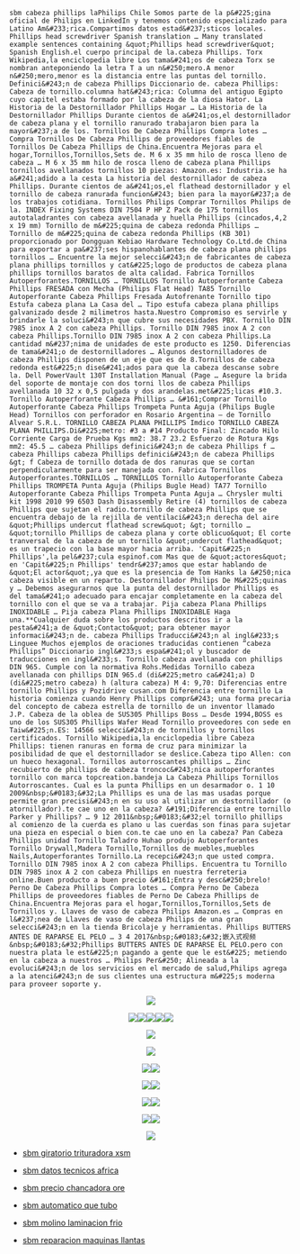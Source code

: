 
```
sbm cabeza phillips laPhilips Chile Somos parte de la p&#225;gina oficial de Philips en LinkedIn y tenemos contenido especializado para Latino Am&#233;rica.Compartimos datos estad&#237;sticos locales. Phillips head screwdriver Spanish translation … Many translated example sentences containing &quot;Phillips head screwdriver&quot; Spanish English.el cuerpo principal de la.cabeza Phillips. Torx Wikipedia,la enciclopedia libre Los tama&#241;os de cabeza Torx se nombran anteponiendo la letra T a un n&#250;mero.A menor n&#250;mero,menor es la distancia entre las puntas del tornillo. Definici&#243;n de cabeza Phillips Diccionario de. cabeza Phillips: Cabeza de tornillo.columna hat&#243;rica: Columna del antiguo Egipto cuyo capitel estaba formado por la cabeza de la diosa Hator. La Historia de la Destornillador Phillips Hogar … La Historia de la Destornillador Phillips Durante cientos de a&#241;os,el destornillador de cabeza plana y el tornillo ranurado trabajaron bien para la mayor&#237;a de los. Tornillos De Cabeza Phillips Compra lotes … Compra Tornillos De Cabeza Phillips de proveedores fiables de Tornillos De Cabeza Phillips de China.Encuentra Mejoras para el hogar,Tornillos,Tornillos,Sets de. M 6 x 35 mm hilo de rosca lleno de cabeza … M 6 x 35 mm hilo de rosca lleno de cabeza plana Phillips tornillos avellanados tornillos 10 piezas: Amazon.es: Industria.se ha a&#241;adido a la cesta La historia del destornillador de cabeza Phillips. Durante cientos de a&#241;os,el flathead destornillador y el tornillo de cabeza ranurada funcion&#243; bien para la mayor&#237;a de los trabajos cotidiana. Tornillos Philips Comprar Tornillos Philips de la. INDEX Fixing Systems DIN 7504 P HP Z Pack de 175 tornillos autotaladrantes con cabeza avellanada y huella Phillips (cincados,4,2 x 19 mm) Tornillo de m&#225;quina de cabeza redonda Phillips … Tornillo de m&#225;quina de cabeza redonda Phillips (KB 301) proporcionado por Dongguan Kebiao Hardware Technology Co.Ltd.de China para exportar a pa&#237;ses hispanohablantes de cabeza plana phillips tornillos … Encuentre la mejor selecci&#243;n de fabricantes de cabeza plana phillips tornillos y cat&#225;logo de productos de cabeza plana phillips tornillos baratos de alta calidad. Fabrica Tornillos Autoperforantes.TORNILLOS … TORNILLOS Tornillo Autoperforante Cabeza Phillips FRESADA con Mecha (Philips Flat Head) TA85 Tornillo Autoperforante Cabeza Phillips Fresada Autofrenante Tornillo tipo Estufa cabeza plana La Casa del … Tipo estufa cabeza plana phillips galvanizado desde 2 milimetros hasta.Nuestro Compromiso es servirle y brindarle la soluci&#243;n que cubre sus necesidades PBX. Tornillo DIN 7985 inox A 2 con cabeza Phillips. Tornillo DIN 7985 inox A 2 con cabeza Phillips.Tornillo DIN 7985 inox A 2 con cabeza Phillips.La cantidad m&#237;nima de unidades de este producto es 1250. Diferencias de tama&#241;o de destornilladores … Algunos destornilladores de cabeza Phillips disponen de un eje que es de 8.Tornillos de cabeza redonda est&#225;n dise&#241;ados para que la cabeza descanse sobre la. Dell PowerVault 130T Installation Manual (Page … Asegure la brida del soporte de montaje con dos torni llos de cabeza Phillips avellanada 10 32 x 0,5 pulgada y dos arandelas.met&#225;licas #10.3. Tornillo Autoperforante Cabeza Phillips … &#161;Comprar Tornillo Autoperforante Cabeza Phillips Trompeta Punta Aguja (Philips Bugle Head) Tornillos con perforador en Rosario Argentina — de Tornillo Alvear S.R.L. TORNILLO CABEZA PLANA PHILLIPS Imdico TORNILLO CABEZA PLANA PHILLIPS.Di&#225;metro: #3 a #14 Producto Final: Zincado Hilo Corriente Carga de Prueba Kgs mm2: 38.7 23.2 Esfuerzo de Rotura Kgs mm2: 45.5 … cabeza Phillips definici&#243;n de cabeza Phillips f … cabeza Phillips cabeza Phillips definici&#243;n de cabeza Phillips &gt; f Cabeza de tornillo dotada de dos ranuras que se cortan perpendicularmente para ser manejada con. Fabrica Tornillos Autoperforantes.TORNILLOS … TORNILLOS Tornillo Autoperforante Cabeza Phillips TROMPETA Punta Aguja (Philips Bugle Head) TA77 Tornillo Autoperforante Cabeza Phillips Trompeta Punta Aguja … Chrysler multi kit 1998 2010 99 6503 Dash Disassembly Retire (4) tornillos de cabeza Phillips que sujetan el radio.tornillo de cabeza Phillips que se encuentra debajo de la rejilla de ventilaci&#243;n derecha del aire &quot;Phillips undercut flathead screw&quot; &gt; tornillo … &quot;tornillo Phillips de cabeza plana y corte oblicuo&quot; El corte tranversal de la cabeza de un tornillo &quot;undercut flathead&quot; es un trapecio con la base mayor hacia arriba. 'Capit&#225;n Phillips',la pel&#237;cula espinof.com Mas que de &quot;actores&quot; en 'Capit&#225;n Phillips' tendr&#237;amos que estar hablando de &quot;El actor&quot;,ya que es la presencia de Tom Hanks la &#250;nica cabeza visible en un reparto. Destornillador Philips De M&#225;quinas y … Debemos asegurarnos que la punta del destornillador Phillips es del tama&#241;o adecuado para encajar completamente en la cabeza del tornillo con el que se va a trabajar. Pija cabeza Plana Phillips INOXIDABLE … Pija cabeza Plana Phillips INOXIDABLE Haga una.**Cualquier duda sobre los productos descritos ir a la pesta&#241;a de &quot;Contacto&quot; para obtener mayor informaci&#243;n de. cabeza Phillips Traducci&#243;n al ingl&#233;s Linguee Muchos ejemplos de oraciones traducidas contienen “cabeza Phillips” Diccionario ingl&#233;s espa&#241;ol y buscador de traducciones en ingl&#233;s. Tornillo cabeza avellanada con phillips DIN 965. Cumple con la normativa Rohs.Medidas Tornillo cabeza avellanada con phillips DIN 965.d (di&#225;metro ca&#241;a) D (di&#225;metro cabeza) h (altura cabeza) M 4: 9,70: Diferencias entre tornillo Phillips y Pozidrive cusan.com Diferencia entre tornillo La historia comienza cuando Henry Phillips compr&#243; una forma precaria del concepto de cabeza estrella de tornillo de un inventor llamado J.P. Cabeza de la oblea de SUS305 Phillips Boss … Desde 1994,BOSS es uno de los SUS305 Phillips Wafer Head Tornillo proveedores con sede en Taiw&#225;n.ES: 14566 selecci&#243;n de tornillos y tornillos certificados. Tornillo Wikipedia,la enciclopedia libre Cabeza Phillips: tienen ranuras en forma de cruz para minimizar la posibilidad de que el destornillador se deslice.Cabeza tipo Allen: con un hueco hexagonal. Tornillos autorroscantes phillips … Zinc recubierto de phillips de cabeza troncoc&#243;nica autoperforantes tornillo con marca topcreation.bandeja La Cabeza Phillips Tornillos Autorroscantes. Cual es la punta Phillips en un desarmador o. 1 10 2009&nbsp;&#0183;&#32;La Phillips es una de las mas usadas porque permite gran precisi&#243;n en su uso al utilizar un destornillador (o atornillador).te cae uno en la cabeza? &#191;Diferencia entre tornillo Parker y Phillips? … 9 12 2011&nbsp;&#0183;&#32;el tornillo phillips al comienzo de la cuerda es plano u las cuerdas son finas para sujetar una pieza en especial o bien con.te cae uno en la cabeza? Pan Cabeza Phillips unidad Tornillo Taladro Huhao produjo Autoperforantes Tornillo Drywall,Madera Tornillo,Tornillos de muebles,muebles Nails,Autoperforantes Tornillo.La recepci&#243;n que usted compra. Tornillo DIN 7985 inox A 2 con cabeza Phillips. Encuentra tu Tornillo DIN 7985 inox A 2 con cabeza Phillips en nuestra ferreteria online.Buen producto a buen precio &#161;Entra y desc&#250;brelo! Perno De Cabeza Phillips Compra lotes … Compra Perno De Cabeza Phillips de proveedores fiables de Perno De Cabeza Phillips de China.Encuentra Mejoras para el hogar,Tornillos,Tornillos,Sets de Tornillos y. Llaves de vaso de cabeza Philips Amazon.es … Compras en l&#237;nea de Llaves de vaso de cabeza Philips de una gran selecci&#243;n en la tienda Bricolaje y herramientas. Phillips BUTTERS ANTES DE RAPARSE EL PELO … 3 4 2017&nbsp;&#0183;&#32;嵌入式视频&nbsp;&#0183;&#32;Phillips BUTTERS ANTES DE RAPARSE EL PELO.pero con nuestra plata le est&#225;n pagando a gente que le est&#225; metiendo en la cabeza a nuestros … Philips Per&#250; Alineada a la evoluci&#243;n de los servicios en el mercado de salud,Philips agrega a la atenci&#243;n de sus clientes una estructura m&#225;s moderna para proveer soporte y. 
```

<div align="center">

<a href="https://es-crusher.shibang-china.com/github&k=sbm+cabeza+phillips+la"><img src="https://static.shibang-china.com/es/crusher/logo.jpg"></a>

<a href="https://es-crusher.shibang-china.com/github&k=sbm+cabeza+phillips+la"><img src="https://static.shibang-china.com/es/crusher/index.jpg"></a><a href="https://es-crusher.shibang-china.com/material.htmlgithub&k=sbm+cabeza+phillips+la"><img src="https://static.shibang-china.com/es/crusher/material.jpg"></a><a href="https://es-crusher.shibang-china.com/application.htmlgithub&k=sbm+cabeza+phillips+la"><img src="https://static.shibang-china.com/es/crusher/application.jpg"></a><a href="https://es-crusher.shibang-china.com/aboutus.htmlgithub&k=sbm+cabeza+phillips+la"><img src="https://static.shibang-china.com/es/crusher/aboutus.jpg"></a><a href="https://es-crusher.shibang-china.com/contact.htmlgithub&k=sbm+cabeza+phillips+la"><img src="https://static.shibang-china.com/es/crusher/contact.jpg"></a>

<a href="https://es-crusher.shibang-china.com/github&k=sbm+cabeza+phillips+la"><img src="https://static.shibang-china.com/es/crusher/banner.jpg"></a>

<a href="https://swt.shibang-china.com/github&k=sbm+cabeza+phillips+la"><img src="https://static.shibang-china.com/es/crusher/text.jpg"></a>

<a href="https://swt.shibang-china.com/github&k=sbm+cabeza+phillips+la"><img src="https://static.shibang-china.com/es/crusher/chat.jpg"></a><a href="https://es-crusher.shibang-china.com/contact.htmlgithub&k=sbm+cabeza+phillips+la"><img src="https://static.shibang-china.com/es/crusher/message.jpg"></a>

<a href="https://es-crusher.shibang-china.com/products/pe.htmlgithub&k=sbm+cabeza+phillips+la"><img src="https://static.shibang-china.com/es/crusher/pe.jpg"></a><a href="https://es-crusher.shibang-china.com/products/pf.htmlgithub&k=sbm+cabeza+phillips+la"><img src="https://static.shibang-china.com/es/crusher/pf.jpg"></a>

<a href="https://es-crusher.shibang-china.com/products/hpt.htmlgithub&k=sbm+cabeza+phillips+la"><img src="https://static.shibang-china.com/es/crusher/hpt.jpg"></a><a href="https://es-crusher.shibang-china.com/products/vsi.htmlgithub&k=sbm+cabeza+phillips+la"><img src="https://static.shibang-china.com/es/crusher/vsi.jpg"></a>

<a href="https://es-crusher.shibang-china.com/products/klv.htmlgithub&k=sbm+cabeza+phillips+la"><img src="https://static.shibang-china.com/es/crusher/klv.jpg"></a><a href="https://es-crusher.shibang-china.com/products/portable.htmlgithub&k=sbm+cabeza+phillips+la"><img src="https://static.shibang-china.com/es/crusher/portable.jpg"></a>

<a href="https://swt.shibang-china.com/github&k=sbm+cabeza+phillips+la"><img src="https://static.shibang-china.com/es/crusher/case.jpg"></a>

</div>


* [sbm giratorio trituradora xsm](sbm%20giratorio%20trituradora%20xsm.md)

* [sbm datos tecnicos africa](sbm%20datos%20tecnicos%20africa.md)

* [sbm precio chancadora ore](sbm%20precio%20chancadora%20ore.md)

* [sbm automatico que tubo](sbm%20automatico%20que%20tubo.md)

* [sbm molino laminacion frio](sbm%20molino%20laminacion%20frio.md)

* [sbm reparacion maquinas llantas](sbm%20reparacion%20maquinas%20llantas.md)